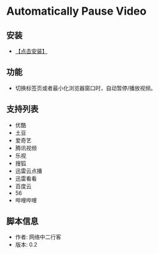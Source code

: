 # Automatically Pause Video #

## 安装 ##
* [【点击安装】](https://github.com/FirefoxBar/userscript/raw/master/Automatically_Pause_Video/Automatically_Pause_Video.user.js)

## 功能 ##
* 切换标签页或者最小化浏览器窗口时，自动暂停/播放视频。

## 支持列表 ##
* 优酷
* 土豆 
* 爱奇艺 
* 腾讯视频 
* 乐视 
* 搜狐 
* 迅雷云点播
* 迅雷看看 
* 百度云 
* 56 
* 哔哩哔哩

## 脚本信息 ##
* 作者: 网络中二行客
* 版本: 0.2
